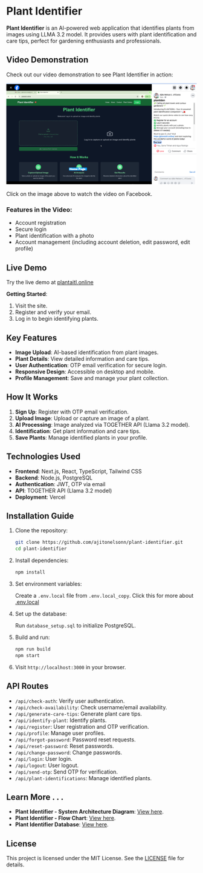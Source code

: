 # Plant Identifier

**Plant Identifier** is an AI-powered web application that identifies plants from images using LLMA 3.2 model. It provides users with plant identification and care tips, perfect for gardening enthusiasts and professionals.

## Video Demonstration

Check out our video demonstration to see Plant Identifier in action:

[![Plant Identifier Demo](/public/demo.png)](https://www.facebook.com/share/v/UWet4uf8RQNtzgfF/)

Click on the image above to watch the video on Facebook.

### Features in the Video:

- Account registration
- Secure login
- Plant identification with a photo
- Account management (including account deletion, edit password, edit profile)

## Live Demo

Try the live demo at [plantaitl.online](https://plantaitl.online/)

**Getting Started**:

1. Visit the site.
2. Register and verify your email.
3. Log in to begin identifying plants.

## Key Features

- **Image Upload**: AI-based identification from plant images.
- **Plant Details**: View detailed information and care tips.
- **User Authentication**: OTP email verification for secure login.
- **Responsive Design**: Accessible on desktop and mobile.
- **Profile Management**: Save and manage your plant collection.

## How It Works

1. **Sign Up**: Register with OTP email verification.
2. **Upload Image**: Upload or capture an image of a plant.
3. **AI Processing**: Image analyzed via TOGETHER API (Llama 3.2 model).
4. **Identification**: Get plant information and care tips.
5. **Save Plants**: Manage identified plants in your profile.

## Technologies Used

- **Frontend**: Next.js, React, TypeScript, Tailwind CSS
- **Backend**: Node.js, PostgreSQL
- **Authentication**: JWT, OTP via email
- **API**: TOGETHER API (Llama 3.2 model)
- **Deployment**: Vercel

## Installation Guide

1. Clone the repository:

   ```bash
   git clone https://github.com/ajitonelsonn/plant-identifier.git
   cd plant-identifier
   ```

2. Install dependencies:

   ```bash
   npm install
   ```

3. Set environment variables:

   Create a `.env.local` file from `.env.local_copy`. Click this for more about [.env.local](https://github.com/ajitonelsonn/plant-identifier/commit/f33b262bda43d8a31dd419988d03884fdc97d4b2#commitcomment-147938686)

4. Set up the database:

   Run `database_setup.sql` to initialize PostgreSQL.

5. Build and run:

   ```bash
   npm run build
   npm start
   ```

6. Visit `http://localhost:3000` in your browser.

## API Routes

- `/api/check-auth`: Verify user authentication.
- `/api/check-availability`: Check username/email availability.
- `/api/generate-care-tips`: Generate plant care tips.
- `/api/identify-plant`: Identify plants.
- `/api/register`: User registration and OTP verification.
- `/api/profile`: Manage user profiles.
- `/api/forgot-password`: Password reset requests.
- `/api/reset-password`: Reset passwords.
- `/api/change-password`: Change passwords.
- `/api/login`: User login.
- `/api/logout`: User logout.
- `/api/send-otp`: Send OTP for verification.
- `/api/plant-identifications`: Manage identified plants.

## Learn More . . .

- **Plant Identifier - System Architecture Diagram**: [View here](https://github.com/ajitonelsonn/plant-identifier/tree/main/diagram_system/System%20Architecture%20Diagram).
- **Plant Identifier - Flow Chart**: [View here](https://github.com/ajitonelsonn/plant-identifier/tree/main/diagram_system/Application%20Flow).
- **Plant Identifier Database**: [View here](https://github.com/ajitonelsonn/plant-identifier/tree/54b32a979b8a08cd180b631ac488d394c955920d/diagram_system/Plant%20Identifier%20Database).

## License

This project is licensed under the MIT License. See the [LICENSE](LICENSE) file for details.
